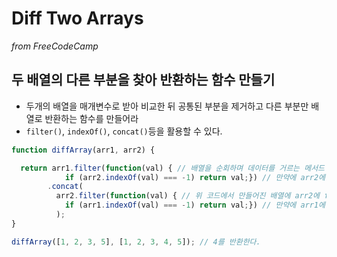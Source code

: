 # Diff Two Arrays
_from FreeCodeCamp_

## 두 배열의 다른 부분을 찾아 반환하는 함수 만들기
- 두개의 배열을 매개변수로 받아 비교한 뒤 공통된 부분을 제거하고 다른 부분만 배열로 반환하는 함수를 만들어라
- `filter()`, `indexOf()`, `concat()`등을 활용할 수 있다.

```javascript
function diffArray(arr1, arr2) {

  return arr1.filter(function(val) { // 배열을 순회하며 데이터를 거르는 메서드 filter()
            if (arr2.indexOf(val) === -1) return val;}) // 만약에 arr2에 arr1의 요소에 해당하는 값이 없다면 그 값을 반환해서 배열을 만든다.
        .concat(
          arr2.filter(function(val) { // 위 코드에서 만들어진 배열에 arr2에 filter 메서드를 적용해서 나온 배열과 합쳐진다.
            if (arr1.indexOf(val) === -1) return val;}) // 만약에 arr1에 arr2의 요소에 해당하는 값이 없다면 그 값을 반환해서 배열을 만든다.
          );
}

diffArray([1, 2, 3, 5], [1, 2, 3, 4, 5]); // 4를 반환한다.
```
